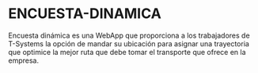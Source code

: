 # ENCUESTA-DINAMICA
Encuesta dinámica es una WebApp que proporciona a los trabajadores de T-Systems  la opción de mandar su ubicación para asignar una trayectoria que optimice la mejor  ruta que debe tomar el transporte que ofrece en la empresa.
